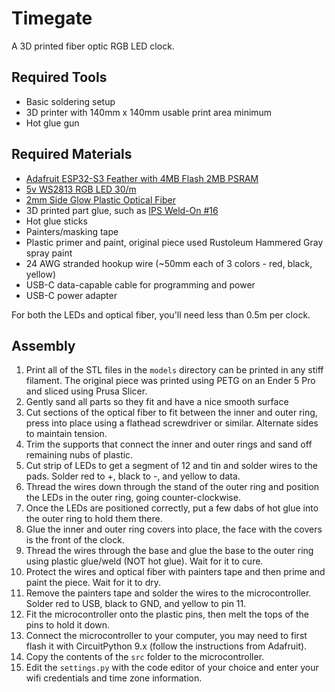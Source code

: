 # Timegate

A 3D printed fiber optic RGB LED clock.

## Required Tools

- Basic soldering setup
- 3D printer with 140mm x 140mm usable print area minimum
- Hot glue gun

## Required Materials

- [Adafruit ESP32-S3 Feather with 4MB Flash 2MB PSRAM](https://www.adafruit.com/product/5477)
- [5v WS2813 RGB LED 30/m](https://www.amazon.com/WS2813-Individually-Addressable-WS2812B-Updated/dp/B09MKJLDX4)
- [2mm Side Glow Plastic Optical Fiber](https://www.amazon.com/Lind-Kitchen-2-0mm-Transparent-1-5mm/dp/B0D2HRQQCL)
- 3D printed part glue, such as [IPS Weld-On #16](https://www.amazon.com/Weld-Acrylic-Plastic-Cement-Tube/dp/B00R5NYM7M)
- Hot glue sticks
- Painters/masking tape
- Plastic primer and paint, original piece used Rustoleum Hammered Gray spray paint
- 24 AWG stranded hookup wire (~50mm each of 3 colors - red, black, yellow)
- USB-C data-capable cable for programming and power
- USB-C power adapter

For both the LEDs and optical fiber, you'll need less than 0.5m per clock.

## Assembly

1. Print all of the STL files in the `models` directory can be printed in any stiff filament. The original piece was printed using PETG on an Ender 5 Pro and sliced using Prusa Slicer.
2. Gently sand all parts so they fit and have a nice smooth surface
3. Cut sections of the optical fiber to fit between the inner and outer ring, press into place using a flathead screwdriver or similar. Alternate sides to maintain tension.
4. Trim the supports that connect the inner and outer rings and sand off remaining nubs of plastic.
5. Cut strip of LEDs to get a segment of 12 and tin and solder wires to the pads. Solder red to +, black to -, and yellow to data.
6. Thread the wires down through the stand of the outer ring and position the LEDs in the outer ring, going counter-clockwise.
7. Once the LEDs are positioned correctly, put a few dabs of hot glue into the outer ring to hold them there.
8. Glue the inner and outer ring covers into place, the face with the covers is the front of the clock.
9. Thread the wires through the base and glue the base to the outer ring using plastic glue/weld (NOT hot glue). Wait for it to cure.
10. Protect the wires and optical fiber with painters tape and then prime and paint the piece. Wait for it to dry.
11. Remove the painters tape and solder the wires to the microcontroller. Solder red to USB, black to GND, and yellow to pin 11.
12. Fit the microcontroller onto the plastic pins, then melt the tops of the pins to hold it down.
13. Connect the microcontroller to your computer, you may need to first flash it with CircuitPython 9.x (follow the instructions from Adafruit).
14. Copy the contents of the `src` folder to the microcontroller.
15. Edit the `settings.py` with the code editor of your choice and enter your wifi credentials and time zone information.
